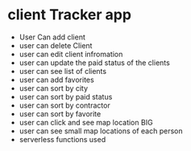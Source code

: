 # client Tracker app
* User Can add client
* user can delete Client
* user can edit client infromation 
* user can update the paid status of the clients
* user can see list of clients
* user can add favorites
* user can sort by city
* user can sort by paid status
* user can sort by contractor
* user can sort by favorite 
* user can click and see map location BIG
* user can see small map locations of each person
* serverless functions used
